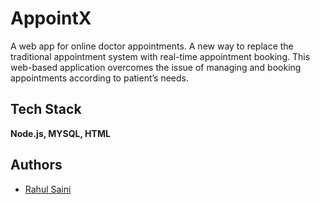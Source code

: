 
# AppointX

A web app for online doctor appointments. A new way to replace the traditional 
appointment system with real-time appointment booking. This web-based 
application overcomes the issue of managing and booking appointments according
to patient’s needs.




## Tech Stack

**Node.js, MYSQL, HTML**


## Authors

- [Rahul Saini](https://www.github.com/RAHULSAINI11)

